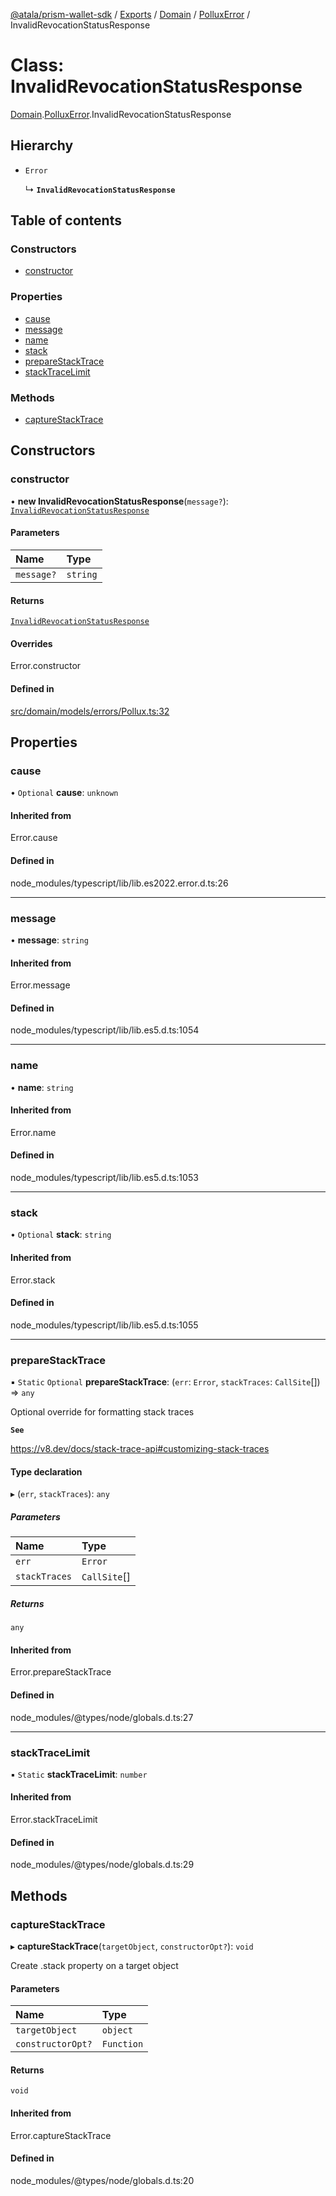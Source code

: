 [@atala/prism-wallet-sdk](../README.md) / [Exports](../modules.md) / [Domain](../modules/Domain.md) / [PolluxError](../modules/Domain.PolluxError.md) / InvalidRevocationStatusResponse

# Class: InvalidRevocationStatusResponse

[Domain](../modules/Domain.md).[PolluxError](../modules/Domain.PolluxError.md).InvalidRevocationStatusResponse

## Hierarchy

- `Error`

  ↳ **`InvalidRevocationStatusResponse`**

## Table of contents

### Constructors

- [constructor](Domain.PolluxError.InvalidRevocationStatusResponse.md#constructor)

### Properties

- [cause](Domain.PolluxError.InvalidRevocationStatusResponse.md#cause)
- [message](Domain.PolluxError.InvalidRevocationStatusResponse.md#message)
- [name](Domain.PolluxError.InvalidRevocationStatusResponse.md#name)
- [stack](Domain.PolluxError.InvalidRevocationStatusResponse.md#stack)
- [prepareStackTrace](Domain.PolluxError.InvalidRevocationStatusResponse.md#preparestacktrace)
- [stackTraceLimit](Domain.PolluxError.InvalidRevocationStatusResponse.md#stacktracelimit)

### Methods

- [captureStackTrace](Domain.PolluxError.InvalidRevocationStatusResponse.md#capturestacktrace)

## Constructors

### constructor

• **new InvalidRevocationStatusResponse**(`message?`): [`InvalidRevocationStatusResponse`](Domain.PolluxError.InvalidRevocationStatusResponse.md)

#### Parameters

| Name | Type |
| :------ | :------ |
| `message?` | `string` |

#### Returns

[`InvalidRevocationStatusResponse`](Domain.PolluxError.InvalidRevocationStatusResponse.md)

#### Overrides

Error.constructor

#### Defined in

[src/domain/models/errors/Pollux.ts:32](https://github.com/hyperledger/identus-edge-agent-sdk-ts/blob/bda7c5f2d075f5f1181d8e566d0db6b907796ca5/src/domain/models/errors/Pollux.ts#L32)

## Properties

### cause

• `Optional` **cause**: `unknown`

#### Inherited from

Error.cause

#### Defined in

node_modules/typescript/lib/lib.es2022.error.d.ts:26

___

### message

• **message**: `string`

#### Inherited from

Error.message

#### Defined in

node_modules/typescript/lib/lib.es5.d.ts:1054

___

### name

• **name**: `string`

#### Inherited from

Error.name

#### Defined in

node_modules/typescript/lib/lib.es5.d.ts:1053

___

### stack

• `Optional` **stack**: `string`

#### Inherited from

Error.stack

#### Defined in

node_modules/typescript/lib/lib.es5.d.ts:1055

___

### prepareStackTrace

▪ `Static` `Optional` **prepareStackTrace**: (`err`: `Error`, `stackTraces`: `CallSite`[]) => `any`

Optional override for formatting stack traces

**`See`**

https://v8.dev/docs/stack-trace-api#customizing-stack-traces

#### Type declaration

▸ (`err`, `stackTraces`): `any`

##### Parameters

| Name | Type |
| :------ | :------ |
| `err` | `Error` |
| `stackTraces` | `CallSite`[] |

##### Returns

`any`

#### Inherited from

Error.prepareStackTrace

#### Defined in

node_modules/@types/node/globals.d.ts:27

___

### stackTraceLimit

▪ `Static` **stackTraceLimit**: `number`

#### Inherited from

Error.stackTraceLimit

#### Defined in

node_modules/@types/node/globals.d.ts:29

## Methods

### captureStackTrace

▸ **captureStackTrace**(`targetObject`, `constructorOpt?`): `void`

Create .stack property on a target object

#### Parameters

| Name | Type |
| :------ | :------ |
| `targetObject` | `object` |
| `constructorOpt?` | `Function` |

#### Returns

`void`

#### Inherited from

Error.captureStackTrace

#### Defined in

node_modules/@types/node/globals.d.ts:20
